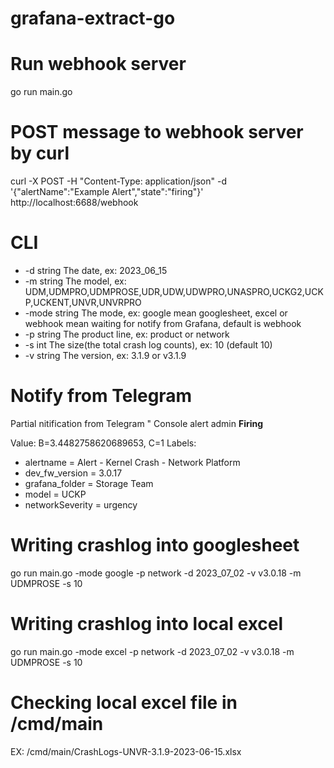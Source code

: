 # grafana-extract-go
# Run webhook server
go run main.go  
# POST message to webhook server by curl
curl -X POST -H "Content-Type: application/json" -d '{"alertName":"Example Alert","state":"firing"}' http://localhost:6688/webhook
# CLI

  - -d string
    	The date, ex: 2023_06_15
  - -m string
    	The model, ex: UDM,UDMPRO,UDMPROSE,UDR,UDW,UDWPRO,UNASPRO,UCKG2,UCKP,UCKENT,UNVR,UNVRPRO
  - -mode string
    	The mode, ex: google mean googlesheet, excel or webhook mean waiting for notify from Grafana, default is webhook 
  - -p string
    	The product line, ex: product or network
  - -s int
    	The size(the total crash log counts), ex: 10 (default 10)
  - -v string
    	The version, ex: 3.1.9 or v3.1.9
     
# Notify from Telegram
Partial nitification from Telegram
"
Console alert
admin
**Firing**

Value: B=3.4482758620689653, C=1
Labels:
 - alertname = Alert - Kernel Crash - Network Platform
 - dev_fw_version = 3.0.17
 - grafana_folder = Storage Team
 - model = UCKP
 - networkSeverity = urgency

# Writing crashlog into googlesheet
go run main.go -mode google -p network -d 2023_07_02 -v v3.0.18 -m UDMPROSE -s 10
# Writing crashlog into local excel
go run main.go -mode excel -p network -d 2023_07_02 -v v3.0.18 -m UDMPROSE -s 10
# Checking local excel file in /cmd/main
EX:  /cmd/main/CrashLogs-UNVR-3.1.9-2023-06-15.xlsx
